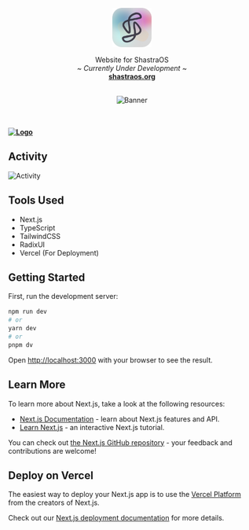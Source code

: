 <p align="center">
   <img width="80" height="80" src="https://raw.githubusercontent.com/ShastraOS/.github/main/profile/assets/round-icon-shastraos.png" alt="Logo">
  <p align="center">
  Website for ShastraOS
    <br />
    <i>~ Currently Under Development ~</i>
    <br />
    <a href="https://shastraos.org"><strong>shastraos.org</strong></a>
    <br />
    <br />
  </p>
</p>

<p align="center">
  <img width="70%" height="70%" src="https://raw.githubusercontent.com/vivekpal1/site/main/public/screenshots/banner.png" alt="Banner">
</p>
    <br />
    <br />
    <a href="https://gitpod.io/#https://github.com/ShastraOS/site"><strong>
      <img src="https://gitpod.io/button/open-in-gitpod.svg" alt="Logo"></strong>
    </a>
    
## Activity
![Activity](https://repobeats.axiom.co/api/embed/ff58acb9be6fe6ba955dcace1d435cb3446be569.svg "analytics image")
## Tools Used

- Next.js
- TypeScript
- TailwindCSS
- RadixUI
- Vercel (For Deployment)

## Getting Started

First, run the development server:

```bash
npm run dev
# or
yarn dev
# or
pnpm dv
```

Open [http://localhost:3000](http://localhost:3000) with your browser to see the result.

## Learn More

To learn more about Next.js, take a look at the following resources:

- [Next.js Documentation](https://nextjs.org/docs) - learn about Next.js features and API.
- [Learn Next.js](https://nextjs.org/learn) - an interactive Next.js tutorial.

You can check out [the Next.js GitHub repository](https://github.com/vercel/next.js/) - your feedback and contributions are welcome!

## Deploy on Vercel

The easiest way to deploy your Next.js app is to use the [Vercel Platform](https://vercel.com/new?utm_medium=default-template&filter=next.js&utm_source=create-next-app&utm_campaign=create-next-app-readme) from the creators of Next.js.

Check out our [Next.js deployment documentation](https://nextjs.org/docs/deployment) for more details.
